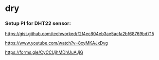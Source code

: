 # dry

### Setup PI for DHT22 sensor:
https://gist.github.com/techworked/f2f4ec804eb3ae5acfa2bf68769bd715

https://www.youtube.com/watch?v=8xyMKAJxDvg

https://forms.gle/CyCCUjhMDhUuAJjG
